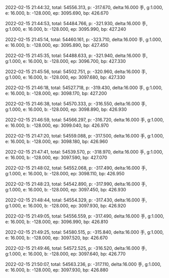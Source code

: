 2022-02-15 21:44:32, total: 54556.313, p: -317.670, delta:16.000 手, g:1.000, e: 16.000, b: -128.000, ep: 3095.690, bp: 426.670

2022-02-15 21:44:53, total: 54484.766, p: -321.930, delta:16.000 手, g:1.000, e: 16.000, b: -128.000, ep: 3095.990, bp: 427.240

2022-02-15 21:45:14, total: 54460.161, p: -323.710, delta:16.000 手, g:1.000, e: 16.000, b: -128.000, ep: 3095.890, bp: 427.450

2022-02-15 21:45:35, total: 54488.633, p: -321.940, delta:16.000 手, g:1.000, e: 16.000, b: -128.000, ep: 3096.700, bp: 427.330

2022-02-15 21:45:56, total: 54502.751, p: -320.960, delta:16.000 手, g:1.000, e: 16.000, b: -128.000, ep: 3097.680, bp: 427.330

2022-02-15 21:46:18, total: 54527.718, p: -319.430, delta:16.000 手, g:1.000, e: 16.000, b: -128.000, ep: 3098.170, bp: 427.200

2022-02-15 21:46:38, total: 54570.333, p: -316.550, delta:16.000 手, g:1.000, e: 16.000, b: -128.000, ep: 3098.890, bp: 426.930

2022-02-15 21:46:59, total: 54566.297, p: -316.720, delta:16.000 手, g:1.000, e: 16.000, b: -128.000, ep: 3099.040, bp: 426.970

2022-02-15 21:47:20, total: 54559.088, p: -317.500, delta:16.000 手, g:1.000, e: 16.000, b: -128.000, ep: 3098.180, bp: 426.960

2022-02-15 21:47:41, total: 54539.570, p: -318.970, delta:16.000 手, g:1.000, e: 16.000, b: -128.000, ep: 3097.590, bp: 427.070

2022-02-15 21:48:02, total: 54552.068, p: -317.490, delta:16.000 手, g:1.000, e: 16.000, b: -128.000, ep: 3098.110, bp: 426.950

2022-02-15 21:48:23, total: 54542.890, p: -317.990, delta:16.000 手, g:1.000, e: 16.000, b: -128.000, ep: 3097.450, bp: 426.930

2022-02-15 21:48:44, total: 54554.329, p: -317.430, delta:16.000 手, g:1.000, e: 16.000, b: -128.000, ep: 3097.930, bp: 426.920

2022-02-15 21:49:05, total: 54556.559, p: -317.490, delta:16.000 手, g:1.000, e: 16.000, b: -128.000, ep: 3096.990, bp: 426.810

2022-02-15 21:49:25, total: 54580.515, p: -315.840, delta:16.000 手, g:1.000, e: 16.000, b: -128.000, ep: 3097.520, bp: 426.670

2022-02-15 21:49:46, total: 54572.525, p: -316.520, delta:16.000 手, g:1.000, e: 16.000, b: -128.000, ep: 3097.640, bp: 426.770

2022-02-15 21:50:07, total: 54563.236, p: -317.110, delta:16.000 手, g:1.000, e: 16.000, b: -128.000, ep: 3097.930, bp: 426.880